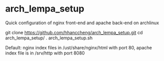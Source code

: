 # arch_lempa_setup
Quick configuration of nginx front-end and apache back-end on archlinux
  
  git clone https://github.com/hhanccheng/arch_lempa_setup.git
  cd arch_lempa_setup/
  . arch_lempa_setup.sh

Default: nginx index files in /ust/share/nginx/html with port 80, apache index file is in /srv/http with port 8080
